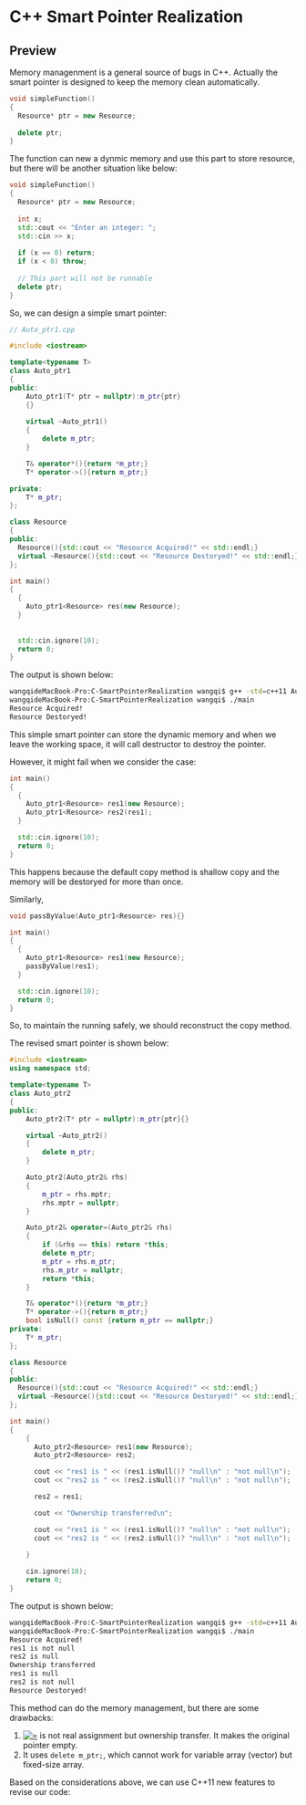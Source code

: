 # C++ Smart Pointer Realization

## Preview

Memory managenment is a general source of bugs in C++. Actually the smart pointer is designed to keep the memory clean automatically.

```c++
void simpleFunction()
{
  Resource* ptr = new Resource;
  
  delete ptr;
}
```

The function can new a dynmic memory and use this part to store resource, but there will be another situation like below:

```c++
void simpleFunction()
{
  Resource* ptr = new Resource;
  
  int x;
  std::cout << "Enter an integer: ";
  std::cin >> x;
  
  if (x == 0) return;
  if (x < 0) throw;
  
  // This part will not be runnable
  delete ptr;
}
```

So, we can design a simple smart pointer:

```c++
// Auto_ptr1.cpp

#include <iostream>

template<typename T>
class Auto_ptr1
{
public:
    Auto_ptr1(T* ptr = nullptr):m_ptr{ptr}
    {}
    
    virtual ~Auto_ptr1()
    {
        delete m_ptr;
    }

    T& operator*(){return *m_ptr;}
    T* operator->(){return m_ptr;}

private:
    T* m_ptr;
};

class Resource
{
public:
  Resource(){std::cout << "Resource Acquired!" << std::endl;}
  virtual ~Resource(){std::cout << "Resource Destoryed!" << std::endl;}
};

int main()
{
  {
    Auto_ptr1<Resource> res(new Resource);
  }
  
  
  std::cin.ignore(10);
  return 0;
}

```

The output is shown below:

```bash
wangqideMacBook-Pro:C-SmartPointerRealization wangqi$ g++ -std=c++11 Auto_ptr1.cpp -o main
wangqideMacBook-Pro:C-SmartPointerRealization wangqi$ ./main 
Resource Acquired!
Resource Destoryed!
```

This simple smart pointer can store the dynamic memory and when we leave the working space, it will call destructor to destroy the pointer.

However, it might fail when we consider the case:

```c++
int main()
{
  {
    Auto_ptr1<Resource> res1(new Resource);
    Auto_ptr1<Resource> res2(res1);
  }

  std::cin.ignore(10);
  return 0;
}
```

This happens because the default copy method is shallow copy and the memory will be destoryed for more than once.

Similarly,

```c++
void passByValue(Auto_ptr1<Resource> res){}

int main()
{
  {
    Auto_ptr1<Resource> res1(new Resource);
    passByValue(res1);
  }

  std::cin.ignore(10);
  return 0;
}
```

So, to maintain the running safely, we should reconstruct the copy method.

The revised smart pointer is shown below:

```c++
#include <iostream>
using namespace std;

template<typename T>
class Auto_ptr2
{
public:
    Auto_ptr2(T* ptr = nullptr):m_ptr{ptr}{}

    virtual ~Auto_ptr2()
    {
        delete m_ptr;
    }

    Auto_ptr2(Auto_ptr2& rhs)
    {
        m_ptr = rhs.mptr;
        rhs.mptr = nullptr;
    }

    Auto_ptr2& operator=(Auto_ptr2& rhs)
    {
        if (&rhs == this) return *this;
        delete m_ptr;
        m_ptr = rhs.m_ptr;
        rhs.m_ptr = nullptr;
        return *this;
    }

    T& operator*(){return *m_ptr;}
    T* operator->(){return m_ptr;}
    bool isNull() const {return m_ptr == nullptr;}
private:
    T* m_ptr;
};

class Resource
{
public:
  Resource(){std::cout << "Resource Acquired!" << std::endl;}
  virtual ~Resource(){std::cout << "Resource Destoryed!" << std::endl;}
};

int main()
{
  	{
      Auto_ptr2<Resource> res1(new Resource);
      Auto_ptr2<Resource> res2;

      cout << "res1 is " << (res1.isNull()? "null\n" : "not null\n");
      cout << "res2 is " << (res2.isNull()? "null\n" : "not null\n");

      res2 = res1;

      cout << "Ownership transferred\n";

      cout << "res1 is " << (res1.isNull()? "null\n" : "not null\n");
      cout << "res2 is " << (res2.isNull()? "null\n" : "not null\n");

    }
    
    cin.ignore(10);
    return 0;
}
```

The output is shown below:

```bash
wangqideMacBook-Pro:C-SmartPointerRealization wangqi$ g++ -std=c++11 Auto_ptr2.cpp -o main
wangqideMacBook-Pro:C-SmartPointerRealization wangqi$ ./main 
Resource Acquired!
res1 is not null
res2 is null
Ownership transferred
res1 is null
res2 is not null
Resource Destoryed!
```

This method can do the memory management, but there are some drawbacks:

1. <a href="https://www.codecogs.com/eqnedit.php?latex==" target="_blank"><img src="https://latex.codecogs.com/gif.latex?=" title="=" /></a> is not real assignment but ownership transfer. It makes the original pointer empty.
2. It uses ```delete m_ptr;```, which cannot work for variable array (vector) but fixed-size array.

Based on the considerations above, we can use C++11 new features to revise our code:

